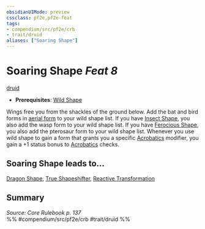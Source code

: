```yaml
---
obsidianUIMode: preview
cssclass: pf2e,pf2e-feat
tags:
- compendium/src/pf2e/crb
- trait/druid
aliases: ["Soaring Shape"]
---
```

# Soaring Shape  *Feat 8*  
[druid](Reference/Rules/Traits/druid.md "Druid Class Trait")  

- **Prerequisites**: [Wild Shape](Reference/Compendium/Feats/wild-shape.md)

Wings free you from the shackles of the ground below. Add the bat and bird forms in [aerial form](aerial-form.md) to your wild shape list. If you have [Insect Shape](insect-shape.md), you also add the wasp form to your wild shape list. If you have [Ferocious Shape](ferocious-shape.md), you also add the pterosaur form to your wild shape list. Whenever you use wild shape to gain a form that grants you a specific [Acrobatics](skills.md#Acrobatics) modifier, you gain a +1 status bonus to [Acrobatics](skills.md#Acrobatics) checks.

## Soaring Shape leads to...

[Dragon Shape](dragon-shape.md), [True Shapeshifter](true-shapeshifter.md), [Reactive Transformation](reactive-transformation-apg.md)

## Summary

*Source: Core Rulebook p. 137*  
%% #compendium/src/pf2e/crb #trait/druid %%